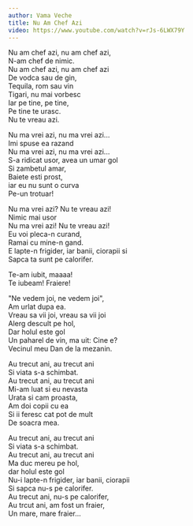 ```yaml
---
author: Vama Veche
title: Nu Am Chef Azi
video: https://www.youtube.com/watch?v=rJs-6LWX79Y
---
```


Nu am chef azi, nu am chef azi,  
N-am chef de nimic.  
Nu am chef azi, nu am chef azi  
De vodca sau de gin,  
Tequila, rom sau vin  
Tigari, nu mai vorbesc  
Iar pe tine, pe tine,  
Pe tine te urasc.  
Nu te vreau azi.  

Nu ma vrei azi, nu ma vrei azi...  
Imi spuse ea razand  
Nu ma vrei azi, nu ma vrei azi...  
S-a ridicat usor, avea un umar gol  
Si zambetul amar,  
Baiete esti prost,  
iar eu nu sunt o curva  
Pe-un trotuar!  

Nu ma vrei azi? Nu te vreau azi!  
Nimic mai usor  
Nu ma vrei azi! Nu te vreau azi!  
Eu voi pleca-n curand,  
Ramai cu mine-n gand.  
E lapte-n frigider, iar banii, ciorapii si  
Sapca ta sunt pe calorifer.  

Te-am iubit, maaaa!  
Te iubeam! Fraiere!  

"Ne vedem joi, ne vedem joi",  
Am urlat dupa ea.  
Vreau sa vii joi, vreau sa vii joi  
Alerg descult pe hol,  
Dar holul este gol  
Un paharel de vin, ma uit: Cine e?  
Vecinul meu Dan de la mezanin.  

Au trecut ani, au trecut ani  
Si viata s-a schimbat.  
Au trecut ani, au trecut ani  
Mi-am luat si eu nevasta  
Urata si cam proasta,  
Am doi copii cu ea  
Si ii feresc cat pot de mult  
De soacra mea.  

Au trecut ani, au trecut ani  
Si viata s-a schimbat.  
Au trecut ani, au trecut ani  
Ma duc mereu pe hol,  
dar holul este gol  
Nu-i lapte-n frigider, iar banii, ciorapii  
Si sapca nu-s pe calorifer.  
Au trecut ani, nu-s pe calorifer,  
Au trcut ani, am fost un fraier,  
Un mare, mare fraier...  

